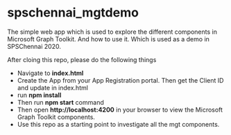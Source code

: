 # spschennai_mgtdemo
The simple web app which is used to explore the different components in Microsoft Graph Toolkit. 
And how to use it. Which is used as a demo in SPSChennai 2020.

After cloing this repo, please do the following things

* Navigate to **index.html**
* Create the App from your App Registration portal. Then get the Client ID and update in index.html
* run **npm install**
* Then run **npm start** command
* Then open **http://localhost:4200** in your browser to view the Microsoft Graph Toolkit components.
* Use this repo as a starting point to investigate all the mgt components.
